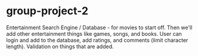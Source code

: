 # group-project-2

Entertainment Search Engine / Database - for movies to start off. Then we'll add other entertainment things like games, songs, and books. User can login and add to the database, add ratings, and comments (limit character length). Validation on things that are added. 